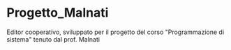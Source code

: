 # Progetto_Malnati
Editor cooperativo, sviluppato per il progetto del corso "Programmazione di sistema" tenuto dal prof. Malnati
